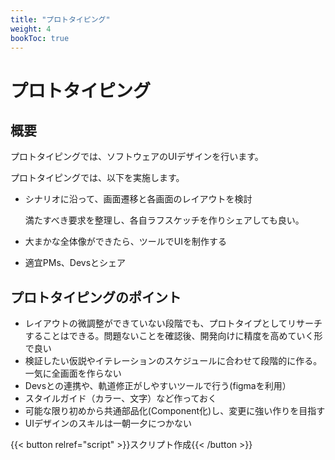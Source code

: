 ```yaml
---
title: "プロトタイピング"
weight: 4
bookToc: true
---
```


# プロトタイピング

## 概要

プロトタイピングでは、ソフトウェアのUIデザインを行います。

プロトタイピングでは、以下を実施します。
- シナリオに沿って、画面遷移と各画面のレイアウトを検討
    
    満たすべき要求を整理し、各自ラフスケッチを作りシェアしても良い。
- 大まかな全体像ができたら、ツールでUIを制作する
- 適宜PMs、Devsとシェア

## プロトタイピングのポイント

- レイアウトの微調整ができていない段階でも、プロトタイプとしてリサーチすることはできる。問題ないことを確認後、開発向けに精度を高めていく形で良い
- 検証したい仮説やイテレーションのスケジュールに合わせて段階的に作る。一気に全画面を作らない
- Devsとの連携や、軌道修正がしやすいツールで行う(figmaを利用）
- スタイルガイド（カラー、文字）など作っておく
- 可能な限り初めから共通部品化(Component化)し、変更に強い作りを目指す
- UIデザインのスキルは一朝一夕につかない

{{< button relref="script" >}}スクリプト作成{{< /button >}}